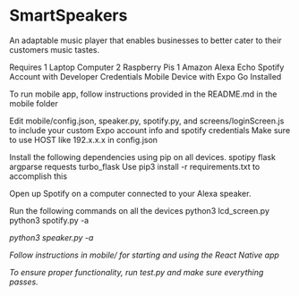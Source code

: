 # SmartSpeakers
An adaptable music player that enables businesses to better cater to their customers music tastes.

Requires 
1 Laptop Computer
2 Raspberry Pis
1 Amazon Alexa Echo
Spotify Account with Developer Credentials
Mobile Device with Expo Go Installed

To run mobile app, follow instructions provided in the README.md in the mobile folder

Edit mobile/config.json, speaker.py, spotify.py, and screens/loginScreen.js to include your custom Expo account info and spotify credentials
Make sure to use HOST like 192.x.x.x in config.json

Install the following dependencies using pip on all devices.
spotipy
flask
argparse
requests
turbo_flask
Use 
pip3 install -r requirements.txt
to accomplish this

Open up Spotify on a computer connected to your Alexa speaker.

Run the following commands on all the devices
python3 lcd_screen.py
python3 spotify.py -a <address of lcd screen.py microservice>
python3 speaker.py -a <address of spotify.py microservice>

Follow instructions in mobile/ for starting and using the React Native app

To ensure proper functionality, run test.py and make sure everything passes.